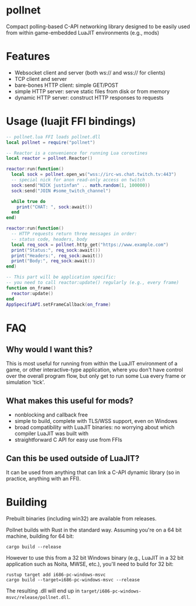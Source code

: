 # pollnet
Compact polling-based C-API networking library designed to be easily used from
within game-embedded LuaJIT environments (e.g., mods)

# Features
* Websocket client and server (both ws:// and wss:// for clients)
* TCP client and server
* bare-bones HTTP client: simple GET/POST
* simple HTTP server: serve static files from disk or from memory
* dynamic HTTP server: construct HTTP responses to requests

# Usage (luajit FFI bindings)
```Lua
-- pollnet.lua FFI loads pollnet.dll
local pollnet = require("pollnet")

-- Reactor is a convenience for running Lua coroutines
local reactor = pollnet.Reactor()

reactor:run(function()
  local sock = pollnet.open_ws("wss://irc-ws.chat.twitch.tv:443")
  -- special nick for anon read-only access on twitch
  sock:send("NICK justinfan" .. math.random(1, 100000))
  sock:send("JOIN #some_twitch_channel")

  while true do
    print("CHAT: ", sock:await())
  end
end)

reactor:run(function()
  -- HTTP requests return three messages in order:
  -- status code, headers, body
  local req_sock = pollnet.http_get("https://www.example.com")
  print("Status:", req_sock:await())
  print("Headers:", req_sock:await())
  print("Body:", req_sock:await())
end)

-- This part will be application specific:
-- you need to call reactor:update() regularly (e.g., every frame)
function on_frame()
  reactor:update()
end
AppSpecifiAPI.setFrameCallback(on_frame)

```

# FAQ

## Why would I want this?

This is most useful for running from within the LuaJIT environment of a game, or
other interactive-type application, where you don't have control over the overall
program flow, but only get to run some Lua every frame or simulation 'tick'.

## What makes this useful for mods?

- nonblocking and callback free
- simple to build, complete with TLS/WSS support, even on Windows
- broad compatibility with LuaJIT binaries: no worrying about which compiler LuaJIT was built with
- straightforward C API for easy use from FFIs

## Can this be used outside of LuaJIT?

It can be used from anything that can link a C-API dynamic library (so in practice, anything
with an FFI).

# Building
Prebuilt binaries (including win32) are available from releases.

Pollnet builds with Rust in the standard way. Assuming you're on a 64 bit machine,
building for 64 bit:
```
cargo build --release
```

However to use this from a 32 bit Windows binary (e.g., LuaJIT in a 32 bit application such as Noita, MWSE, etc.),
you'll need to build for 32 bit:
```
rustup target add i686-pc-windows-msvc
cargo build --target=i686-pc-windows-msvc --release
```

The resulting .dll will end up in `target/i686-pc-windows-msvc/release/pollnet.dll`.
